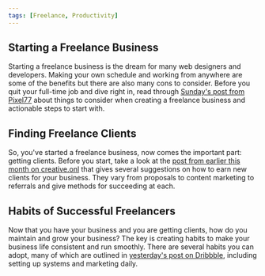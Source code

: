```yaml
---
tags: [Freelance, Productivity]
---
```


## Starting a Freelance Business

Starting a freelance business is the dream for many web designers and developers. Making your own schedule and working from anywhere are some of the benefits but there are also many cons to consider. Before you quit your full-time job and dive right in, read through [Sunday's post from Pixel77](https://pixel77.com/freelance-web-design-business/) about things to consider when creating a freelance business and actionable steps to start with.

## Finding Freelance Clients

So, you've started a freelance business, now comes the important part: getting clients. Before you start, take a look at the [post from earlier this month on creative.onl](https://www.creative.onl/how-to-find-web-design-clients/) that gives several suggestions on how to earn new clients for your business. They vary from proposals to content marketing to referrals and give methods for succeeding at each.

## Habits of Successful Freelancers

Now that you have your business and you are getting clients, how do you maintain and grow your business? The key is creating habits to make your business life consistent and run smoothly. There are several habits you can adopt, many of which are outlined in [yesterday's post on Dribbble](https://dribbble.com/stories/2020/09/02/habits-successful-freelance-designers), including setting up systems and marketing daily.
